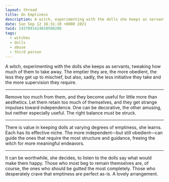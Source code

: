 ```yaml
---
layout: thread
title: On Emptiness
description: A witch, experimenting with the dolls she keeps as servants, tweaking how muc...
date: Sun Sep 12 16:31:10 +0000 2021
twid: 1437091424810508288
tags:
  - witches
  - dolls
  - abuse
  - third person
---
```

<article class="thread">
<section class="tweet">
<p>A witch, experimenting with the dolls she keeps as servants, tweaking how much of them to take away. The emptier they are, the more obedient, the less they get up to mischief, but also, sadly, the less initiative they take and the more supervision they require.</p>
</section>
<hr class="tweet_sep">
<section class="tweet">
<p>Remove too much from them, and they become useful for little more than aesthetics. Let them retain too much of themselves, and they get strange impulses toward independence. One can be decorative, the other amusing, but neither especially useful. The right balance must be struck.</p>
</section>
<hr class="tweet_sep">
<section class="tweet">
<p>There is value in keeping dolls at varying degrees of emptiness, she learns. Each has its effective niche. The more independent—but still obedient—can guide the ones that require the most structure and guidance, freeing the witch for more meaningful endeavors.</p>
</section>
<hr class="tweet_sep">
<section class="tweet">
<p>It can be worthwhile, she decides, to listen to the dolls say what would make them happy. Those who most beg to remain themselves are, of course, the ones who should be gutted the most completely. Those who desperately crave that emptiness are perfect as-is. A lovely arrangement.</p>
</section>
</article>
